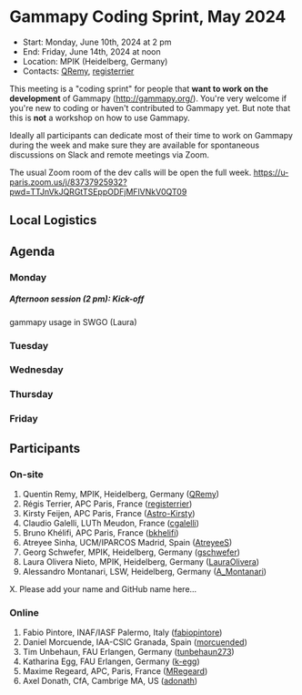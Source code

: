 # Gammapy Coding Sprint, May 2024

* Start: Monday, June 10th, 2024 at 2 pm
* End: Friday, June 14th, 2024 at noon
* Location: MPIK (Heidelberg, Germany)
* Contacts: [QRemy](https://github.com/QRemy), [registerrier](https://https://github.com/github.com/registerrier)

This meeting is a "coding sprint" for people that **want to work on the development** of Gammapy
(http://gammapy.org/). You're very welcome if you're new to coding or haven't contributed to
Gammapy yet. But note that this is **not** a workshop on how to use Gammapy.

Ideally all participants can dedicate most of their time to work on Gammapy during the week and make sure they are available for spontaneous discussions on Slack and remote meetings via Zoom.

The usual Zoom room of the dev calls will be open the full week.
https://u-paris.zoom.us/j/83737925932?pwd=TTJnVkJQRGtTSEppODFjMFlVNkV0QT09

## Local Logistics


## Agenda


### Monday 
##### Afternoon session (2 pm): Kick-off
gammapy usage in SWGO (Laura)

### Tuesday

### Wednesday

### Thursday 

### Friday 


## Participants

### On-site

1. Quentin Remy, MPIK, Heidelberg, Germany ([QRemy](https://github.com/QRemy))
2. Régis Terrier, APC Paris, France ([registerrier](https://github.com/registerrier))
3. Kirsty Feijen, APC Paris, France ([Astro-Kirsty](https://github.com/Astro-Kirsty))
4. Claudio Galelli, LUTh Meudon, France ([cgalelli](https://github.com/cgalelli))
5. Bruno Khélifi, APC Paris, France ([bkhelifi](https://github.com/bkhelifi))
6. Atreyee Sinha, UCM/IPARCOS Madrid, Spain ([AtreyeeS](https://github.com/AtreyeeS))
7. Georg Schwefer, MPIK, Heidelberg, Germany ([gschwefer](https://github.com/gschwefer))
8. Laura Olivera Nieto, MPIK, Heidelberg, Germany ([LauraOlivera](https://github.com/LauraOlivera))
9. Alessandro Montanari, LSW, Heidelberg, Germany ([A_Montanari](https://github.com/alessandromontanari))

X. Please add your name and GitHub name here...

### Online

1. Fabio Pintore, INAF/IASF Palermo, Italy ([fabiopintore](https://github.com/fabiopintore))
2. Daniel Morcuende, IAA-CSIC Granada, Spain ([morcuended](https://github.com/morcuended))
3. Tim Unbehaun, FAU Erlangen, Germany ([tunbehaun273](https://github.com/tunbehaun273))
4. Katharina Egg, FAU Erlangen, Germany ([k-egg](https://github.com/k-egg))
5. Maxime Regeard, APC, Paris, France ([MRegeard](https://github.com/MRegeard))
6. Axel Donath, CfA, Cambrige MA, US ([adonath](https://github.com/adonath))
